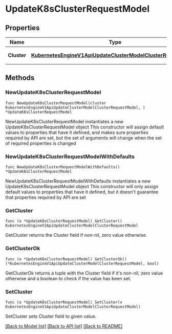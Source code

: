 # UpdateK8sClusterRequestModel

## Properties

Name | Type | Description | Notes
------------ | ------------- | ------------- | -------------
**Cluster** | [**KubernetesEngineV1ApiUpdateClusterModelClusterRequestModel**](KubernetesEngineV1ApiUpdateClusterModelClusterRequestModel.md) | 대상 클러스터 이름 | 

## Methods

### NewUpdateK8sClusterRequestModel

`func NewUpdateK8sClusterRequestModel(cluster KubernetesEngineV1ApiUpdateClusterModelClusterRequestModel, ) *UpdateK8sClusterRequestModel`

NewUpdateK8sClusterRequestModel instantiates a new UpdateK8sClusterRequestModel object
This constructor will assign default values to properties that have it defined,
and makes sure properties required by API are set, but the set of arguments
will change when the set of required properties is changed

### NewUpdateK8sClusterRequestModelWithDefaults

`func NewUpdateK8sClusterRequestModelWithDefaults() *UpdateK8sClusterRequestModel`

NewUpdateK8sClusterRequestModelWithDefaults instantiates a new UpdateK8sClusterRequestModel object
This constructor will only assign default values to properties that have it defined,
but it doesn't guarantee that properties required by API are set

### GetCluster

`func (o *UpdateK8sClusterRequestModel) GetCluster() KubernetesEngineV1ApiUpdateClusterModelClusterRequestModel`

GetCluster returns the Cluster field if non-nil, zero value otherwise.

### GetClusterOk

`func (o *UpdateK8sClusterRequestModel) GetClusterOk() (*KubernetesEngineV1ApiUpdateClusterModelClusterRequestModel, bool)`

GetClusterOk returns a tuple with the Cluster field if it's non-nil, zero value otherwise
and a boolean to check if the value has been set.

### SetCluster

`func (o *UpdateK8sClusterRequestModel) SetCluster(v KubernetesEngineV1ApiUpdateClusterModelClusterRequestModel)`

SetCluster sets Cluster field to given value.



[[Back to Model list]](../README.md#documentation-for-models) [[Back to API list]](../README.md#documentation-for-api-endpoints) [[Back to README]](../README.md)


